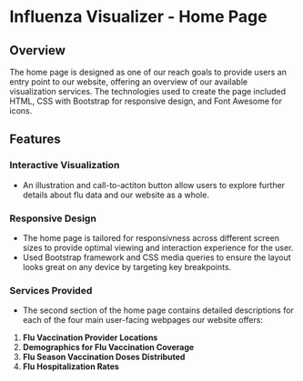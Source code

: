 # Influenza Visualizer - Home Page

## Overview

The home page is designed as one of our reach goals to provide users an entry point to our website, offering an overview of our available visualization services. The technologies used to create the page included HTML, CSS with Bootstrap for responsive design, and Font Awesome for icons.

## Features

### Interactive Visualization
- An illustration and call-to-actiton button allow users to explore further details about flu data and our website as a whole.

### Responsive Design
- The home page is tailored for responsivness across different screen sizes to provide optimal viewing and interaction experience for the user.
- Used Bootstrap framework and CSS media queries to ensure the layout looks great on any device by targeting key breakpoints.

### Services Provided
- The second section of the home page contains detailed descriptions for each of the four main user-facing webpages our website offers:
1. **Flu Vaccination Provider Locations**
2. **Demographics for Flu Vaccination Coverage**
3. **Flu Season Vaccination Doses Distributed**
4. **Flu Hospitalization Rates**

